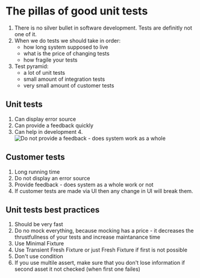 # The pillas of good unit tests

1. There is no silver bullet in software development. Tests are definitly not one of it.
2. When we do tests we should take in order:
    * how long system supposed to live
    * what is the price of changing tests
    * how fragile your tests
3. Test pyramid:
    * a lot of unit tests
    * small amount of integration tests
    * very small amount of customer tests

## Unit tests
1. Can display error source
2. Can provide a feedback quickly
3. Can help in development
4.![Do not provide a feedback - does system work as a whole ](../images/unit-tests.gif)

## Customer tests
1. Long running time
2. Do not display an error source
3. Provide feedback - does system as a whole work or not
4. If customer tests are made via UI then any change in UI will break them.

## Unit tests best practices
1. Should be very fast
1. Do no mock everything, because mocking has a price - it decreases the thrustfullness of your tests and increase maintanance time
1. Use Minimal Fixture
1. Use Transient Fresh Fixture or just Fresh Fixture if first is not possible
1. Don't use condition
1. If you use multile assert, make sure that you don't lose information if second asset it not checked (when first one failes)
